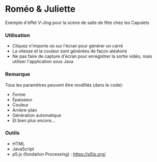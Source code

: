 # Roméo & Juliette
Exemple d'effet V-Jing pour la scène de salle de fête chez les Capulets

### Utilisation
- Cliquez n'importe où sur l'écran pour générer un carré
- La vitesse et la couleur sont générées de façon aléatoire
- Ne pas faire de capture d'écran pour enregistrer la sortie vidéo, mais utiliser l'application sous Java

### Remarque
Tous les paramètres peuvent être modifiés (dans le code):
- Forme
- Épaisseur
- Couleur
- Arrière-plan
- Génération automatique
- Et bien plus encore...

### Outils
- HTML
- JavaScript
- p5.js (fondation Processing) : https://p5js.org/